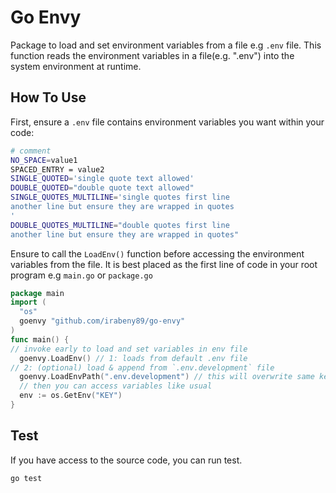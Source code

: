 # Go Envy

Package to load and set environment variables from a file e.g `.env` file.
This function reads the environment variables in a file(e.g. ".env") into the system environment at runtime.

## How To Use

First, ensure a `.env` file contains environment variables you want within your code:

```sh
# comment
NO_SPACE=value1
SPACED_ENTRY = value2
SINGLE_QUOTED='single quote text allowed'
DOUBLE_QUOTED="double quote text allowed"
SINGLE_QUOTES_MULTILINE='single quotes first line
another line but ensure they are wrapped in quotes
'
DOUBLE_QUOTES_MULTILINE="double quotes first line
another line but ensure they are wrapped in quotes"
```

Ensure to call the `LoadEnv()` function before accessing the environment variables from the file.
It is best placed as the first line of code in your root program e.g `main.go` or `package.go`

```go
package main
import (
  "os"
  goenvy "github.com/irabeny89/go-envy"
)
func main() {
// invoke early to load and set variables in env file
  goenvy.LoadEnv() // 1: loads from default .env file
// 2: (optional) load & append from `.env.development` file 
  goenvy.LoadEnvPath(".env.development") // this will overwrite same key values assigned from step 1
  // then you can access variables like usual
  env := os.GetEnv("KEY")
}
```

## Test

If you have access to the source code, you can run test.

```bash
go test
```
